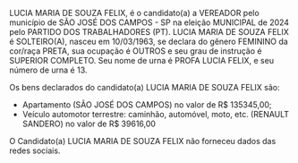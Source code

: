 LUCIA MARIA DE SOUZA FELIX, é o candidato(a) a VEREADOR pelo município de SÃO JOSÉ DOS CAMPOS - SP na eleição MUNICIPAL de 2024 pelo PARTIDO DOS TRABALHADORES (PT). LUCIA MARIA DE SOUZA FELIX é SOLTEIRO(A), nasceu em 10/03/1963, se declara do gênero FEMININO da cor/raça PRETA, sua ocupação é OUTROS e seu grau de instrução é SUPERIOR COMPLETO. Seu nome de urna é PROFA LUCIA FELIX, e seu número de urna é 13.

Os bens declarados do candidato(a) LUCIA MARIA DE SOUZA FELIX são: 
- Apartamento (SÃO JOSÉ DOS CAMPOS) no valor de R$ 135345,00;
- Veículo automotor terrestre: caminhão, automóvel, moto, etc. (RENAULT SANDERO) no valor de R$ 39616,00

O Candidato(a) LUCIA MARIA DE SOUZA FELIX não forneceu dados das redes sociais.